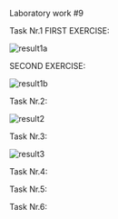 Laboratory work #9

Task Nr.1 FIRST EXERCISE:

![result1a](https://user-images.githubusercontent.com/36602388/49337178-f337c800-f617-11e8-8e56-174465924bb4.jpg)

SECOND EXERCISE:

![result1b](https://user-images.githubusercontent.com/36602388/49337583-0ea5d180-f61e-11e8-9d79-49ef05e4c0bc.jpg)

Task Nr.2:

![result2](https://user-images.githubusercontent.com/36602388/49337615-a2779d80-f61e-11e8-9627-ff99c4f2bac5.jpg)

Task Nr.3:

![result3](https://user-images.githubusercontent.com/36602388/49337817-0c457680-f622-11e8-9645-af6092dae470.jpg)

Task Nr.4:


Task Nr.5:

Task Nr.6:





